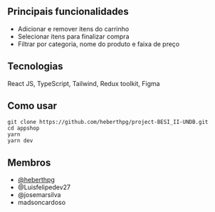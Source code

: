 
## Principais funcionalidades

- Adicionar e remover itens do carrinho
- Selecionar itens para finalizar compra
- Filtrar por categoria, nome do produto e faixa de preço

## Tecnologias
React JS, TypeScript, Tailwind, Redux toolkit, Figma

## Como usar

```
git clone https://github.com/heberthpg/project-BESI_II-UNDB.git
cd appshop
yarn
yarn dev
```



##  Membros 
- [@heberthpg](https://www.github.com/heberthpg)
-  @Luisfelipedev27
-  @josemarsilva
-  madsoncardoso



